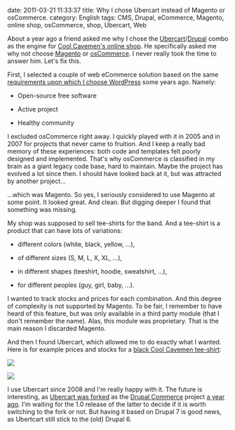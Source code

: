 date: 2011-03-21 11:33:37
title: Why I chose Ubercart instead of Magento or osCommerce.
category: English
tags: CMS, Drupal, eCommerce, Magento, online shop, osCommerce, shop, Ubercart, Web

About a year ago a friend asked me why I chose the [Ubercart](http://www.ubercart.org)/[Drupal](http://drupal.org) combo as the engine for [Cool Cavemen's online shop](http://shop.coolcavemen.com). He specifically asked me why not choose [Magento](http://www.magentocommerce.com) or [osCommerce](http://www.oscommerce.com). I never really took the time to answer him. Let's fix this.

First, I selected a couple of web eCommerce solution based on the same [requirements upon which I choose WordPress](http://kevin.deldycke.com/2006/08/e107-to-wordpress-migration-here-is-why/) some years ago. Namely:

  * Open-source free software

  * Active project

  * Healthy community

I excluded osCommerce right away. I quickly played with it in 2005 and in 2007 for projects that never came to fruition. And I keep a really bad memory of these experiences: both code and templates felt poorly designed and implemented. That's why osCommerce is classified in my brain as a giant legacy code base, hard to maintain. Maybe the project has evolved a lot since then. I should have looked back at it, but was attracted by another project...

...which was Magento. So yes, I seriously considered to use Magento at some point. It looked great. And clean. But digging deeper I found that something was missing.

My shop was supposed to sell tee-shirts for the band. And a tee-shirt is a product that can have lots of variations:

  * different colors (white, black, yellow, ...),

  * of different sizes (S, M, L, X, XL, ...),

  * in different shapes (teeshirt, hoodie, sweatshirt, ...),

  * for different peoples (guy, girl, baby, ...).

I wanted to track stocks and prices for each combination. And this degree of complexity is not supported by Magento. To be fair, I remember to have heard of this feature, but was only available in a third party module (that I don't remember the name). Alas, this module was proprietary. That is the main reason I discarded Magento.

And then I found Ubercart, which allowed me to do exactly what I wanted. Here is for example prices and stocks for a [black Cool Cavemen tee-shirt](http://shop.coolcavemen.com/white-logo-black-tee-shirt):

![](/static/uploads/2011/03/ubercart-product-options.png)

![](/static/uploads/2011/03/ubercart-product-stocks.png)

I use Ubercart since 2008 and I'm really happy with it. The future is interesting, as [Ubercart was forked](http://www.drupalcommerce.org/about/history) as the [Drupal Commerce](http://www.drupalcommerce.org) project [a year ago](http://www.bywombats.com/blog/01-14-2010/rose-any-other-name). I'm waiting for the 1.0 release of the latter to decide if it is worth switching to the fork or not. But having it based on Drupal 7 is good news, as Ubertcart still stick to the (old) Drupal 6.
